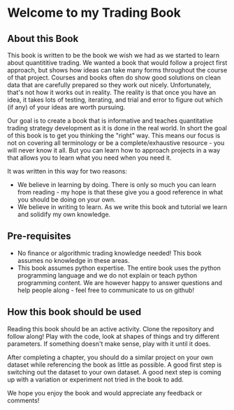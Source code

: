 # Welcome to my Trading Book

## About this Book

This book is written to be the book we wish we had as we started to learn about quantititive trading.  We wanted a book that would follow a project first approach, but shows how ideas can take many forms throughout the course of that project.  Courses and books often do show good solutions on clean data that are carefully prepared so they work out nicely.  Unfortunately, that's not how it works out in reality.  The reality is that once you have an idea, it takes lots of testing, iterating, and trial and error to figure out which (if any) of your ideas are worth pursuing.

Our goal is to create a book that is informative and teaches quantitative trading strategy development as it is done in the real world.  In short the goal of this book is to get you thinking the "right" way.  This means our focus is not on covering all terminology or be a complete/exhaustive resource - you will never know it all.  But you can learn how to approach projects in a way that allows you to learn what you need when you need it.

It was written in this way for two reasons:
+ We believe in learning by doing.  There is only so much you can learn from reading - my hope is that these give you a good reference in what you should be doing on your own.
+ We believe in writing to learn.  As we write this book and tutorial we learn and solidify my own knowledge.


## Pre-requisites

+ No finance or algorithmic trading knowledge needed!  This book assumes no knowledge in these areas.
+ This book assumes python expertise.  The entire book uses the python programming language and we do not explain or teach python programming content.  We are however happy to answer questions and help people along - feel free to communicate to us on github!

## How this book should be used

Reading this book should be an active activity.  Clone the repository and follow along!  Play with the code, look at shapes of things and try different parameters.  If something doesn't make sense, play with it until it does.

After completing a chapter, you should do a similar project on your own dataset while referencing the book as little as possible.  A good first step is switching out the dataset to your own dataset.  A good next step is coming up with a variation or experiment not tried in the book to add.

We hope you enjoy the book and would appreciate any feedback or comments!


```{tableofcontents}
```
